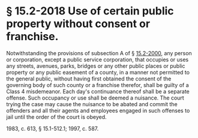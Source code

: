 # § 15.2-2018 Use of certain public property without consent or franchise.

<p>Notwithstanding the provisions of subsection A of § <a href='http://law.lis.virginia.gov/vacode/15.2-2000/'>15.2-2000</a>, any person or corporation, except a public service corporation, that occupies or uses any streets, avenues, parks, bridges or any other public places or public property or any public easement of a county, in a manner not permitted to the general public, without having first obtained the consent of the governing body of such county or a franchise therefor, shall be guilty of a Class 4 misdemeanor. Each day's continuance thereof shall be a separate offense. Such occupancy or use shall be deemed a nuisance. The court trying the case may cause the nuisance to be abated and commit the offenders and all their agents and employees engaged in such offenses to jail until the order of the court is obeyed.</p><p>1983, c. 613, § 15.1-512.1; 1997, c. 587.</p>